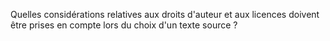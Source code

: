 Quelles considérations relatives aux droits d'auteur et aux licences doivent être prises en compte lors du choix d'un texte source ?
